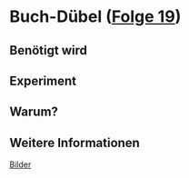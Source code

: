 # Buch-Dübel ([Folge 19](http://minkorrekt.de/methodisch-inkorrekt-folge-19-kernspeisetemperatur/))

## Benötigt wird


## Experiment


## Warum?

## Weitere Informationen

[Bilder](https://plus.google.com/photos/107341743493109591753/albums/5973874316124052785?authkey=CKbqqaGl5MWAJQ)